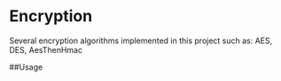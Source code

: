 # Encryption
Several encryption algorithms implemented in this project such as: AES, DES, AesThenHmac

##Usage
